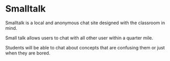 <h1>Smalltalk</h1>

<p>

Smalltalk is a local and anonymous chat site designed with the classroom in mind. 

Small talk allows users to chat with all other user within a quarter mile.

Students will be able to chat about concepts that are confusing them or just when they are bored.
</p>